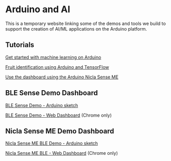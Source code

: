 # Arduino and AI

This is a temporary website linking some of the demos and tools we build to support the creation of AI/ML applications on the Arduino platform.


## Tutorials

[Get started with machine learning on Arduino](https://blog.arduino.cc/2019/10/15/get-started-with-machine-learning-on-arduino/)

[Fruit identification using Arduino and TensorFlow](https://blog.arduino.cc/2019/11/07/fruit-identification-using-arduino-and-tensorflow/)

[Use the dashboard using the Arduino Nicla Sense ME](http://docs.arduino.cc/tutorials/nicla-sense-me/web-ble-dashboard)

## BLE Sense Demo Dashboard

[BLE Sense Demo - Arduino sketch](https://create.arduino.cc/editor/dpajak/e4128780-d76d-438f-97a4-541740cb0473/preview)

[BLE Sense Demo - Web Dashboard](https://arduino.github.io/ArduinoAI/BLESense-test-dashboard) (Chrome only)

## Nicla Sense ME Demo Dashboard

[Nicla Sense ME BLE Demo - Arduino sketch](https://create.arduino.cc/editor/pmarquinez/b0102b0a-1d8b-4b4a-a53d-781b896d87f7/preview)

[Nicla Sense ME BLE - Web Dashboard](https://arduino.github.io/ArduinoAI/NiclaSenseME-dashboard) (Chrome only)